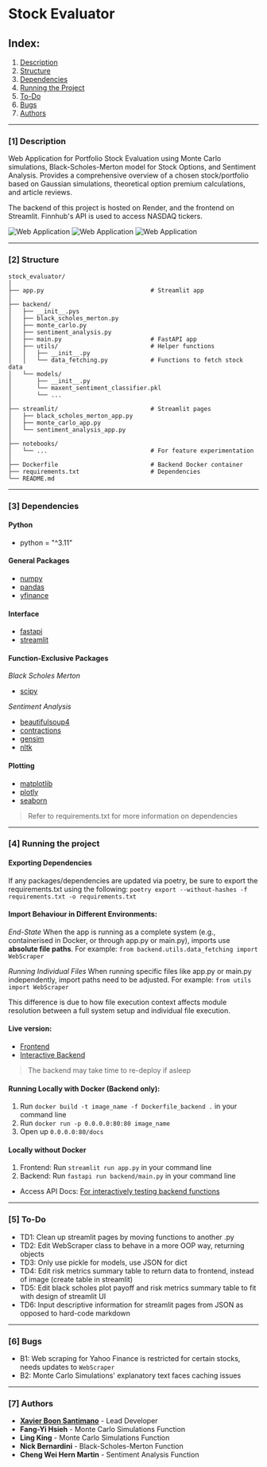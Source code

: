 # Stock Evaluator

## Index:
1. [Description](#1-description)  
2. [Structure](#2-structure)  
3. [Dependencies](#3-dependencies)  
4. [Running the Project](#4-running-the-project)  
5. [To-Do](#5-to-do)  
6. [Bugs](#6-bugs)  
7. [Authors](#7-authors) 

---
 
### [1] Description

Web Application for Portfolio Stock Evaluation using Monte Carlo simulations, Black-Scholes-Merton model for Stock Options, and Sentiment Analysis. Provides a comprehensive overview of a chosen stock/portfolio based on Gaussian simulations, theoretical option premium calculations, and article reviews.

The backend of this project is hosted on Render, and the frontend on Streamlit. Finnhub's API is used to access NASDAQ tickers.

![Web Application](./notebooks/screenshots/Monte_Carlo_Simulations_screenshot.png)
![Web Application](./notebooks/screenshots/Black_Scholes_Merton_screenshot.png)
![Web Application](./notebooks/screenshots/Sentiment_Analysis_screenshot.png)

---

### [2] Structure
```
stock_evaluator/
│
├── app.py                              # Streamlit app
│
├── backend/
│   ├── __init__.pys
│   ├── black_scholes_merton.py
│   ├── monte_carlo.py
│   ├── sentiment_analysis.py  
│   ├── main.py                         # FastAPI app  
│   ├── utils/                          # Helper functions
│   │   ├── __init__.py
│   │   └── data_fetching.py            # Functions to fetch stock data
│   └── models/     
│       ├── __init__.py            
│       └── maxent_sentiment_classifier.pkl
│       └── ...        
│
├── streamlit/                          # Streamlit pages
│   ├── black_scholes_merton_app.py
│   ├── monte_carlo_app.py
│   └── sentiment_analysis_app.py  
│
├── notebooks/
│   └── ...                             # For feature experimentation
│
├── Dockerfile                          # Backend Docker container
├── requirements.txt                    # Dependencies
└── README.md
```

---

### [3] Dependencies

#### **Python**
- python = "^3.11"

#### **General Packages**
- [numpy](https://pypi.org/project/numpy/)
- [pandas](https://pypi.org/project/pandas/)
- [yfinance](https://pypi.org/project/yfinance/)

#### **Interface**
- [fastapi](https://pypi.org/project/fastapi/)
- [streamlit](https://pypi.org/project/streamlit/)

#### **Function-Exclusive Packages**

*Black Scholes Merton*
- [scipy](https://pypi.org/project/scipy/)

*Sentiment Analysis*
- [beautifulsoup4](https://pypi.org/project/beautifulsoup4/)
- [contractions](https://pypi.org/project/contractions/)
- [gensim](https://pypi.org/project/gensim/)
- [nltk](https://pypi.org/project/nltk)

#### **Plotting**
- [matplotlib](https://pypi.org/project/matplotlib/)
- [plotly](https://pypi.org/project/plotly/)
- [seaborn](https://pypi.org/project/seaborn/)

> Refer to requirements.txt for more information on dependencies

---

### [4] Running the project

#### **Exporting Dependencies**
If any packages/dependencies are updated via poetry, be sure to export the requirements.txt using the following:
`poetry export --without-hashes -f requirements.txt -o requirements.txt`

#### **Import Behaviour in Different Environments:**

*End-State*
  When the app is running as a complete system (e.g., containerised in Docker, or through app.py or main.py), imports use **absolute file paths**. For example:
  `from backend.utils.data_fetching import WebScraper`

*Running Individual Files*
  When running specific files like app.py or main.py independently, import paths need to be adjusted. For example:
  `from utils import WebScraper`

This difference is due to how file execution context affects module resolution between a full system setup and individual file execution.

#### **Live version:**
- [Frontend](https://stock-evaluator-30590.streamlit.app)
- [Interactive Backend](https://stock-evaluator-djr5.onrender.com/docs)

> The backend may take time to re-deploy if asleep

#### **Running Locally with Docker (Backend only):**
1. Run `docker build -t image_name -f Dockerfile_backend .` in your command line
2. Run `docker run -p 0.0.0.0:80:80 image_name`
3. Open up `0.0.0.0:80/docs`

#### **Locally without Docker**
1. Frontend: Run `streamlit run app.py` in your command line
2. Backend: Run `fastapi run backend/main.py` in your command line
  - Access API Docs: [For interactively testing backend functions](http://0.0.0.0:8000/docs)

---

### [5] To-Do
- TD1: Clean up streamlit pages by moving functions to another .py
- TD2: Edit WebScraper class to behave in a more OOP way, returning objects
- TD3: Only use pickle for models, use JSON for dict
- TD4: Edit risk metrics summary table to return data to frontend, instead of image (create table in streamlit)
- TD5: Edit black scholes plot payoff and risk metrics summary table to fit with design of streamlit UI
- TD6: Input descriptive information for streamlit pages from JSON as opposed to hard-code markdown

---

### [6] Bugs
- B1: Web scraping for Yahoo Finance is restricted for certain stocks, needs updates to `WebScraper`
- B2: Monte Carlo Simulations' explanatory text faces caching issues

---

### [7] Authors
- **[Xavier Boon Santimano](https://github.com/xavsant)** - Lead Developer
- **Fang-Yi Hsieh** - Monte Carlo Simulations Function
- **Ling King** - Monte Carlo Simulations Function
- **Nick Bernardini** - Black-Scholes-Merton Function
- **Cheng Wei Hern Martin** - Sentiment Analysis Function
